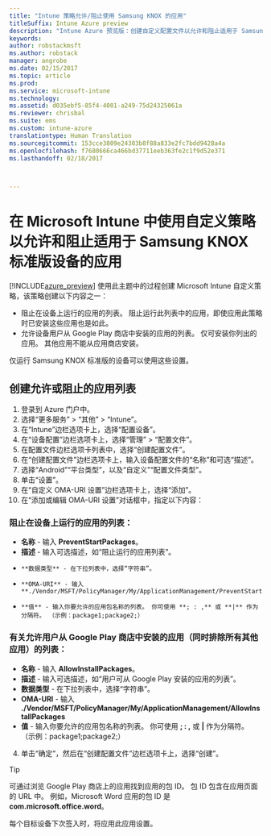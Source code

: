 ```yaml
---
title: "Intune 策略允许/阻止使用 Samsung KNOX 的应用"
titleSuffix: Intune Azure preview
description: "Intune Azure 预览版：创建自定义配置文件以允许和阻止适用于 Samsung KNOX 标准版设备的应用。"
keywords: 
author: robstackmsft
ms.author: robstack
manager: angrobe
ms.date: 02/15/2017
ms.topic: article
ms.prod: 
ms.service: microsoft-intune
ms.technology: 
ms.assetid: d035ebf5-85f4-4001-a249-75d24325061a
ms.reviewer: chrisbal
ms.suite: ems
ms.custom: intune-azure
translationtype: Human Translation
ms.sourcegitcommit: 153cce3809e24303b8f88a833e2fc7bdd9428a4a
ms.openlocfilehash: f7680666ca466bd37711eeb363fe2c1f9d52e371
ms.lasthandoff: 02/18/2017



---
```

# <a name="use-custom-policies-to-allow-and-block-apps-for-samsung-knox-standard-devices-in-microsoft-intune"></a>在 Microsoft Intune 中使用自定义策略以允许和阻止适用于 Samsung KNOX 标准版设备的应用
[!INCLUDE[azure_preview](../includes/azure_preview.md)] 使用此主题中的过程创建 Microsoft Intune 自定义策略，该策略创建以下内容之一：

- 阻止在设备上运行的应用的列表。 阻止运行此列表中的应用，即使应用此策略时已安装这些应用也是如此。
- 允许设备用户从 Google Play 商店中安装的应用的列表。 仅可安装你列出的应用。 其他应用不能从应用商店安装。

仅运行 Samsung KNOX 标准版的设备可以使用这些设置。

## <a name="create-an-allowed-or-blocked-app-list"></a>创建允许或阻止的应用列表

1. 登录到 Azure 门户中。
2. 选择“更多服务” > “其他” > “Intune”。
3. 在“Intune”边栏选项卡上，选择“配置设备”。
2. 在“设备配置”边栏选项卡上，选择“管理” > “配置文件”。
2. 在配置文件边栏选项卡列表中，选择“创建配置文件”。
3. 在“创建配置文件”边栏选项卡上，输入设备配置文件的“名称”和可选“描述”。
2. 选择“Android”“平台类型”，以及“自定义”“配置文件类型”。
3. 单击“设置”。
3. 在“自定义 OMA-URI 设置”边栏选项卡上，选择“添加”。
4. 在“添加或编辑 OMA-URI 设置”对话框中，指定以下内容：

### <a name="for-a-list-of-apps-that-are-blocked-from-running-on-the-device"></a>阻止在设备上运行的应用的列表：

- **名称** - 输入 **PreventStartPackages**。
- **描述** - 输入可选描述，如“阻止运行的应用列表”。
-     **数据类型** - 在下拉列表中，选择“字符串”。
-     **OMA-URI** - 输入 **./Vendor/MSFT/PolicyManager/My/ApplicationManagement/PreventStartPackages**
-     **值** - 输入你要允许的应用包名称的列表。 你可使用 **; : ,** 或 **|** 作为分隔符。 （示例：package1;package2;）

### <a name="for-a-list-of-apps-that-users-are-allowed-to-install-from-the-google-play-store-while-excluding-all-other-apps"></a>有关允许用户从 Google Play 商店中安装的应用（同时排除所有其他应用）的列表：
- **名称** - 输入 **AllowInstallPackages**。
- **描述** - 输入可选描述，如“用户可从 Google Play 安装的应用的列表”。
- **数据类型** - 在下拉列表中，选择“字符串”。
- **OMA-URI** - 输入 **./Vendor/MSFT/PolicyManager/My/ApplicationManagement/AllowInstallPackages**
- **值** - 输入你要允许的应用包名称的列表。 你可使用 **; : ,** 或 **|** 作为分隔符。 （示例：package1;package2;）

4. 单击“确定”，然后在“创建配置文件”边栏选项卡上，选择“创建”。

>[!TIP]
> 可通过浏览 Google Play 商店上的应用找到应用的包 ID。 包 ID 包含在应用页面的 URL 中。 例如，Microsoft Word 应用的包 ID 是 **com.microsoft.office.word**。

每个目标设备下次签入时，将应用此应用设置。


<!---## Assign the custom profile--->

